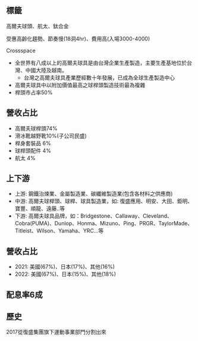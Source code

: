 ## 標籤
高爾夫球頭、航太、鈦合金

受惠高齡化趨勢、節奏慢(18洞4hr)、費用高(入場3000-4000)

Crossspace

* 全世界有八成以上的高爾夫球具是由台灣企業生產製造，主要生產基地位於台灣、中國大陸及越南。
  * 台灣之高爾夫球具產業歷經數十年發展，已成為全球生產製造中心
* 高爾夫球具中以附加價值最高之球桿頭製造技術最為複雜
* 桿頭市占率50%

## 營收占比
* 高爾夫球桿頭74%
* 滑冰靴越野靴10%(子公司民盛)
* 桿身套裝品 6%
* 球桿頭配件 4%
* 航太 4%

## 上下游
* 上游: 鋼鐵治煉業、金屬製造業、碳纖維製造業(包含各材料之供應商) 
* 中游: 高爾夫球桿頭、球桿、球具製造業，如: 復盛應用、明安、大田、鉅明、寶豐、順龍、遠藤..等
* 下游: 高爾夫球具品牌，如：Bridgestone、Callaway、Cleveland、Cobra(PUMA)、Dunlop、Honma、Mizuno、Ping、PRGR、TaylorMade、Titleist、Wilson、Yamaha、YRC…等

## 營收占比
* 2021: 美國(67%)、日本(17%)、其他(16%)
* 2022: 美國(67%)、日本(15%)、其他(18%)

## 配息率6成

## 歷史
2017從復盛集團旗下運動事業部門分割出來